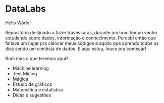 # DataLabs

Hello World! 

Repositório destinado a fazer travessuras, durante um bom tempo venho estudando sobre dados, informação e conhecimento. Percebi então que faltava um lugar pra calocar meus códigos e aquilo que aprendo todos os dias sendo um cientista de dados. E aqui estou, louco pra começar!

Bom mas o que teremos aqui?

  - Machine learning
  - Text Mining
  - Mágica
  - Estudo de gráficos 
  - Matemática e estatistica 
  - Dicas e sugestões

